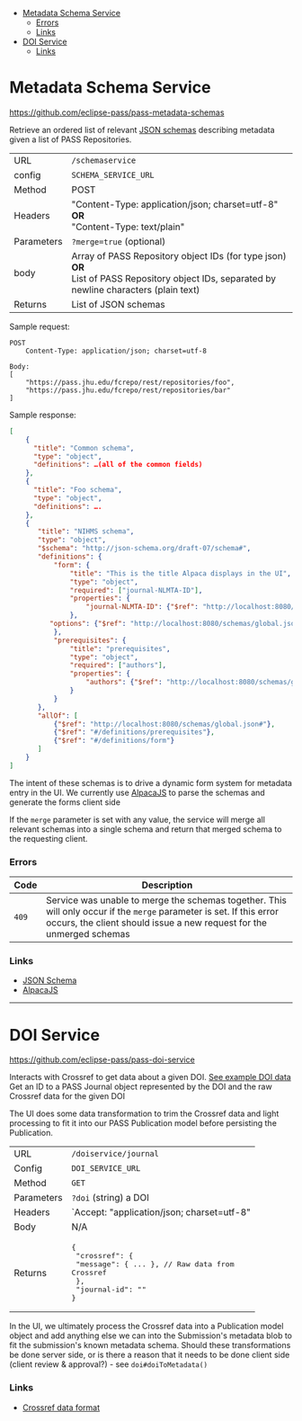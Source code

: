 - [Metadata Schema Service](#metadata-schema-service)
    - [Errors](#errors)
    - [Links](#links)
- [DOI Service](#doi-service)
    - [Links](#links-1)

# Metadata Schema Service
https://github.com/eclipse-pass/pass-metadata-schemas

Retrieve an ordered list of relevant [JSON schemas](https://json-schema.org/) describing metadata given a list of PASS Repositories.

|  |  |
| --- | --- |
| URL | `/schemaservice` |
| config | `SCHEMA_SERVICE_URL` |
| Method | POST |
| Headers | "Content-Type: application/json; charset=utf-8" <strong>OR</strong><br> "Content-Type: text/plain" |
| Parameters | `?merge=true` (optional) |
| body | Array of PASS Repository object IDs (for type json) <strong>OR</strong><br> List of PASS Repository object IDs, separated by newline characters (plain text) |
| Returns | List of JSON schemas |

Sample request:
```
POST
	Content-Type: application/json; charset=utf-8

Body:
[
	"https://pass.jhu.edu/fcrepo/rest/repositories/foo",
	"https://pass.jhu.edu/fcrepo/rest/repositories/bar"
]
```

Sample response:
``` JSON
[
	{
	  "title": "Common schema",
	  "type": "object",
	  "definitions": …(all of the common fields)
	},
	{
	  "title": "Foo schema",
	  "type": "object",
	  "definitions": ….
	},
	{
	   "title": "NIHMS schema",
	   "type": "object",
	   "$schema": "http://json-schema.org/draft-07/schema#",
	   "definitions": {
	       "form": {
	           "title": "This is the title Alpaca displays in the UI",
	           "type": "object",
	           "required": ["journal-NLMTA-ID"],
	           "properties": {
	               "journal-NLMTA-ID": {"$ref": "http://localhost:8080/schemas/global.json#/properties/journal-NLMTA-ID"}
	           },
		  "options": {"$ref": "http://localhost:8080/schemas/global.json#/options"}
	       },
	       "prerequisites": {
	           "title": "prerequisites",
	           "type": "object",
	           "required": ["authors"],
	           "properties": {
	               "authors": {"$ref": "http://localhost:8080/schemas/global.json#/properties/authors"}
	           }
	       }
	   },
	   "allOf": [
	       {"$ref": "http://localhost:8080/schemas/global.json#"},
	       {"$ref": "#/definitions/prerequisites"},
	       {"$ref": "#/definitions/form"}
	   ]
	}
]
```

The intent of these schemas is to drive a dynamic form system for metadata entry in the UI. We currently use [AlpacaJS](http://www.alpacajs.org/) to parse the schemas and generate the forms client side

If the `merge` parameter is set with any value, the service will merge all relevant schemas into a single schema and return that merged schema to the requesting client.

### Errors

| Code | Description |
--- | ---
`409` | Service was unable to merge the schemas together. This will only occur if the `merge` parameter is set. If this error occurs, the client should issue a new request for the unmerged schemas

### Links
* [JSON Schema](https://json-schema.org/)
* [AlpacaJS](http://www.alpacajs.org/)

---

# DOI Service

https://github.com/eclipse-pass/pass-doi-service

Interacts with Crossref to get data about a given DOI. [See example DOI data](https://gist.github.com/jabrah/c268c6b027bd2646595e266f872c883c)
Get an ID to a PASS Journal object represented by the DOI and the raw Crossref data for the given DOI

The UI does some data transformation to trim the Crossref data and light processing to fit it into our PASS Publication model before persisting the Publication.

|  |  |
| --- | --- |
| URL | `/doiservice/journal` |
| Config | `DOI_SERVICE_URL` |
| Method | `GET` |
| Parameters | `?doi` (string) a DOI |
| Headers | `Accept: "application/json; charset=utf-8" |
| Body | N/A |
| Returns | <pre>{<br>	"crossref": {<br>		"message": { ... }, // Raw data from Crossref<br>	},<br>	"journal-id": ""<br>}</pre> |

In the UI, we ultimately process the Crossref data into a Publication model object and add anything else we can into the Submission's metadata blob to fit the submission's known metadata schema. Should these transformations be done server side, or is there a reason that it needs to be done client side (client review & approval?) - see `doi#doiToMetadata()`

### Links
* [Crossref data format](https://github.com/CrossRef/rest-api-doc/blob/master/api_format.md )
